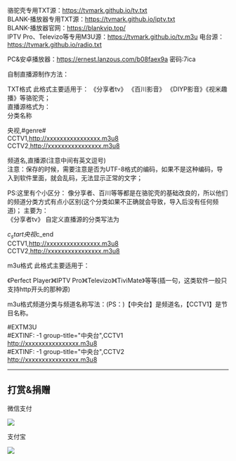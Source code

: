骆驼壳专用TXT源：https://tvmark.github.io/tv.txt                                    
BLANK-播放器专用TXT源：https://tvmark.github.io/iptv.txt                                    
BLANK-播放器官网：https://blankvip.top/                                    
IPTV Pro、Televizo等专用M3U源：https://tvmark.github.io/tv.m3u
电台源：https://tvmark.github.io/radio.txt                                    

PC&安卓播放器：https://ernest.lanzous.com/b08faex9a
密码:7ica

自制直播源制作方法：

TXT格式
此格式主要适用于：
《分享者tv》 《百川影音》 《DIYP影音》《视米趣播》等骆驼壳；                                                
直播源格式为：                                                
分类名称                                                
                                                                                                                                                                     
央视,#genre#                                                                                                                                                                     
CCTV1,http://xxxxxxxxxxxxxxxx.m3u8                                                                                                                                               
CCTV2,http://xxxxxxxxxxxxxxxx.m3u8

频道名,直播源(注意中间有英文逗号)                                                
注意：保存的时候，需要注意是否为UTF-8格式的编码，如果不是这种编码，导入到软件里面，就会乱码，无法显示正常的文字；


PS:这里有个小区分：
像分享者、百川等等都是在骆驼壳的基础改良的，所以他们的频道分类方式有点小区别(这个分类如果不正确就会导致，导入后没有任何频道)；
主要为：                                                                                                
《分享者tv》 自定义直播源的分类写法为                                                

$c_start央视$c_end                                                                                                                                                           
CCTV1,http://xxxxxxxxxxxxxxxx.m3u8                                                                                                                                               
CCTV2,http://xxxxxxxxxxxxxxxx.m3u8                                                                                                 
                                                                                                 
m3u格式
此格式主要适用于：

《Perfect Player》《IPTV Pro》《Televizo》《TiviMate》等等(插一句，这类软件一般只支持http开头的那种源)

m3u格式频道分类与频道名称写法：(PS：)【中央台】是频道名，【CCTV1】是节目名称。

#EXTM3U                                                                                                                                                                         
#EXTINF: -1 group-title="中央台",CCTV1                                                                                                 
http://xxxxxxxxxxxxxxxx.m3u8                                                
#EXTINF: -1 group-title="中央台",CCTV2                                                
http://xxxxxxxxxxxxxxxx.m3u8                                                

------------------------------------------------------------------------------------------------------------------------------------

打赏&捐赠
------------------------------------------------------------------------------------------------------------------------------------
微信支付

<a href="https://sm.ms/image/PuldvBjEXVKr9Ut" target="_blank"><img src="https://i.loli.net/2021/01/02/PuldvBjEXVKr9Ut.png" ></a>

支付宝

<a href="https://sm.ms/image/cPVsho4CqLQjZiF" target="_blank"><img src="https://i.loli.net/2021/01/02/cPVsho4CqLQjZiF.jpg" ></a>
